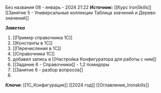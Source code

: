 
Без названия
 08 - январь - 2024  21:22 
***Источник:***  [[Курс IronSkills]] [[Занятие 5 - Универсальные коллекции Таблица значений  и Дерево значений]]

***Заметка*** 
1. [[Пример справочника 1С]]
2. [[Константы в 1С]]
3. [[Перечисления в 1С]]
4. [[Справочники 1С]]
5. добавил запись в [[Настройка Конфигуратора для работы с ним]]
6. [[Задание 6 - Справочники]] - 1,2 помидоры
7. [[Занятие 6 - разбор вопросов]]
8. 

***Ключи:*** [[1С_Конфигурация]] [[2024 год]] [[Оглавление_Ironskills]]